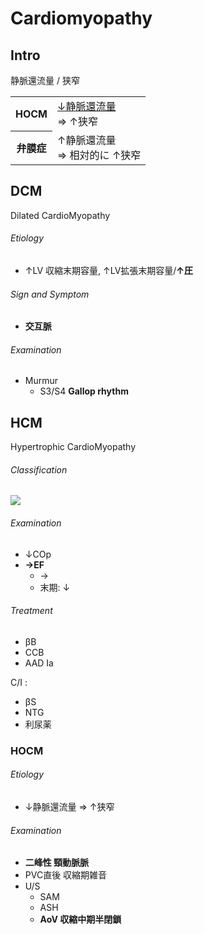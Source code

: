 <!--
Filename: 	Cardiomyopathy.md
Project: 	/Users/shume/Developer/mnemosyne/docs/MMB/docs/c_CV
Author: 	shumez <https://github.com/shumez>
Created: 	2019-04-03 17:27:8
Modified: 	2019-09-05 17:45:50
-----
Copyright (c) 2019 shumez
-->

# Cardiomyopathy


## Intro

静脈還流量 / 狭窄

<table>
	<tbody>
		<tr>
			<th>HOCM</th>
			<td>
				<u>&darr;静脈還流量</u><br>
				&rArr; &uarr;狭窄
			</td>
		</tr>
		<tr>
			<th>弁膜症</th>
			<td>
				&uarr;静脈還流量<br>
				&rArr; 相対的に &uarr;狭窄
			</td>
		</tr>
	</tbody>
</table>

<!-- <h6 id='intro-def'>Definition</h6> -->
<!-- <h6 id='intro-eti'>Etiology</h6> -->
<!-- <h6 id='intro-epi'>Epidemiology</h6> -->
<!-- <h6 id='intro-cls'>Classification</h6> -->
<!-- <h6 id='intro-sx'>Sign and Symptom</h6> -->
<!-- <h6 id='intro-cmp'>Complication</h6> -->
<!-- <h6 id='intro-ex'>Examination</h6> -->
<!-- <h6 id='intro-dx'>Diagnosis</h6> -->
<!-- <h6 id='intro-tx'>Treatment</h6> -->
<!-- <h6 id='intro-prg'>Prognosis</h6> -->
<!-- <h6 id='intro-app'>Appendix</h6> -->


## DCM

Dilated CardioMyopathy

<!-- <h6 id='dcm-def'>Definition</h6> -->
<h6 id='dcm-eti'>Etiology</h6>

- ↑LV 収縮末期容量, ↑LV拡張末期容量/**↑圧**

<!-- <h6 id='dcm-epi'>Epidemiology</h6> -->
<!-- <h6 id='dcm-cls'>Classification</h6> -->
<h6 id='dcm-sx'>Sign and Symptom</h6>

- **交互脈**

<!-- <h6 id='dcm-cmp'>Complication</h6> -->
<h6 id='dcm-ex'>Examination</h6>

- Murmur
	- S3/S4 **Gallop rhythm**

<!-- <h6 id='dcm-dx'>Diagnosis</h6> -->
<!-- <h6 id='dcm-tx'>Treatment</h6> -->
<!-- <h6 id='dcm-prg'>Prognosis</h6> -->
<!-- <h6 id='dcm-app'>Appendix</h6> -->


## HCM

Hypertrophic CardioMyopathy

<!-- <h6 id='hcm-def'>Definition</h6> -->
<!-- <h6 id='hcm-eti'>Etiology</h6> -->
<!-- <h6 id='hcm-epi'>Epidemiology</h6> -->
<h6 id='hcm-cls'>Classification</h6>

![](https://qb.medilink-study.com/images/91B021_bas_c_010.jpg)

<!-- <h6 id='hcm-sx'>Sign and Symptom</h6> -->
<!-- <h6 id='hcm-cmp'>Complication</h6> -->
<h6 id='hcm-ex'>Examination</h6>

- ↓COp
- **→EF**
	- →
	- 末期: ↓

<!-- <h6 id='hcm-dx'>Diagnosis</h6> -->
<h6 id='hcm-tx'>Treatment</h6>

- βB
- CCB
- AAD Ia

C/I :

- βS
- NTG
- 利尿薬

<!-- <h6 id='hcm-prg'>Prognosis</h6> -->
<!-- <h6 id='hcm-app'>Appendix</h6> -->


### HOCM

<!-- <h6 id='hocm-def'>Definition</h6> -->
<h6 id='hocm-eti'>Etiology</h6>

- ↓静脈還流量 ⇒ ↑狭窄

<!-- <h6 id='hocm-epi'>Epidemiology</h6> -->
<!-- <h6 id='hocm-cls'>Classification</h6> -->
<!-- <h6 id='hocm-sx'>Sign and Symptom</h6> -->
<!-- <h6 id='hocm-cmp'>Complication</h6> -->
<h6 id='hocm-ex'>Examination</h6>

- **二峰性 頸動脈脈**
- PVC直後 収縮期雑音
- U/S
	- SAM
	- ASH
	- **AoV 収縮中期半閉鎖**

<!-- <h6 id='hocm-dx'>Diagnosis</h6> -->
<!-- <h6 id='hocm-tx'>Treatment</h6> -->
<!-- <h6 id='hocm-prg'>Prognosis</h6> -->
<!-- <h6 id='hocm-app'>Appendix</h6> -->


## 

<!-- ## -->
<!-- <h6 id='-def'>Definition</h6> -->
<!-- <h6 id='-eti'>Etiology</h6> -->
<!-- <h6 id='-epi'>Epidemiology</h6> -->
<!-- <h6 id='-cls'>Classification</h6> -->
<!-- <h6 id='-sx'>Sign and Symptom</h6> -->
<!-- <h6 id='-cmp'>Complication</h6> -->
<!-- <h6 id='-ex'>Examination</h6> -->
<!-- <h6 id='-dx'>Diagnosis</h6> -->
<!-- <h6 id='-tx'>Treatment</h6> -->
<!-- <h6 id='-prg'>Prognosis</h6> -->
<!-- <h6 id='-app'>Appendix</h6> -->

<!-- <style type="text/css">
	img{width: 50%; float: right;}
</style> -->